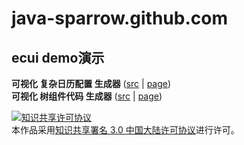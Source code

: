 java-sparrow.github.com
=======================

ecui demo演示
-------------

**可视化 复杂日历配置 生成器** ([src](page/x-calendar.html) | [page](http://java-sparrow.github.io/page/x-calendar.html))  
**可视化 树组件代码 生成器** ([src](page/tree-view.html) | [page](http://java-sparrow.github.io/page/tree-view.html))


[![知识共享许可协议](http://i.creativecommons.org/l/by/3.0/cn/88x31.png)](http://creativecommons.org/licenses/by/3.0/cn/)  
本作品采用[知识共享署名 3.0 中国大陆许可协议](http://creativecommons.org/licenses/by/3.0/cn/)进行许可。
